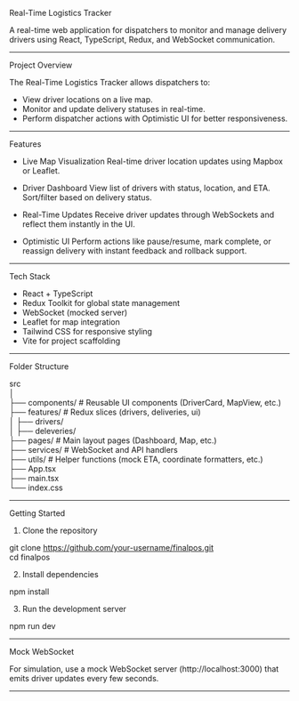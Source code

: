 Real-Time Logistics Tracker

A real-time web application for dispatchers to monitor and manage delivery drivers using React, TypeScript, Redux, and WebSocket communication.

---

Project Overview

The Real-Time Logistics Tracker allows dispatchers to:
- View driver locations on a live map.
- Monitor and update delivery statuses in real-time.
- Perform dispatcher actions with Optimistic UI for better responsiveness.

---

Features

- Live Map Visualization
  Real-time driver location updates using Mapbox or Leaflet.

- Driver Dashboard
  View list of drivers with status, location, and ETA. Sort/filter based on delivery status.

- Real-Time Updates
  Receive driver updates through WebSockets and reflect them instantly in the UI.

- Optimistic UI
  Perform actions like pause/resume, mark complete, or reassign delivery with instant feedback and rollback support.

---

Tech Stack

- React + TypeScript
- Redux Toolkit for global state management
- WebSocket (mocked server)
- Leaflet for map integration
- Tailwind CSS for responsive styling
- Vite for project scaffolding

---

Folder Structure

src \
│ \
├── components/           # Reusable UI components (DriverCard, MapView, etc.) \
├── features/             # Redux slices (drivers, deliveries, ui) \
│   ├── drivers/ \
│   ├── deleveries/ \
├── pages/                # Main layout pages (Dashboard, Map, etc.) \
├── services/             # WebSocket and API handlers \
├── utils/                # Helper functions (mock ETA, coordinate formatters, etc.) \
├── App.tsx \
├── main.tsx \
└── index.css

---

Getting Started

1. Clone the repository

git clone https://github.com/your-username/finalpos.git \
cd finalpos

2. Install dependencies

npm install

3. Run the development server

npm run dev

---

Mock WebSocket

For simulation, use a mock WebSocket server (http://localhost:3000) that emits driver updates every few seconds.

---